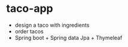 # taco-app

- design a taco with ingredients
- order tacos
- Spring boot + Spring data Jpa + Thymeleaf
